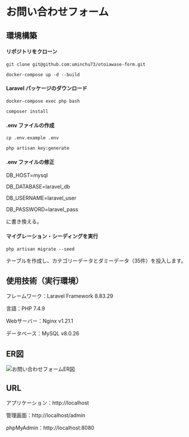# お問い合わせフォーム

## 環境構築

#### リポジトリをクローン


```
git clone git@github.com:uminchu73/otoiawase-form.git
```

```
docker-compose up -d --build
```

#### Laravel パッケージのダウンロード

```
docker-compose exec php bash
```

```
composer install
```

#### .env ファイルの作成

```
cp .env.example .env
```

```
php artisan key:generate
```

#### .env ファイルの修正

DB_HOST=mysql

DB_DATABASE=laravel_db

DB_USERNAME=laravel_user

DB_PASSWORD=laravel_pass

に書き換える。

#### マイグレーション・シーディングを実行

```
php artisan migrate --seed
```
テーブルを作成し、カテゴリーデータとダミーデータ（35件）を投入します。


## 使用技術（実行環境）

フレームワーク：Laravel Framework 8.83.29

言語：PHP 7.4.9

Webサーバー：Nginx v1.21.1

データベース：MySQL v8.0.26



## ER図

![お問い合わせフォームER図](src/assets/images/otoiawase-form.svg)


## URL

アプリケーション：http://localhost

管理画面：http://localhost/admin

phpMyAdmin：http://localhost:8080